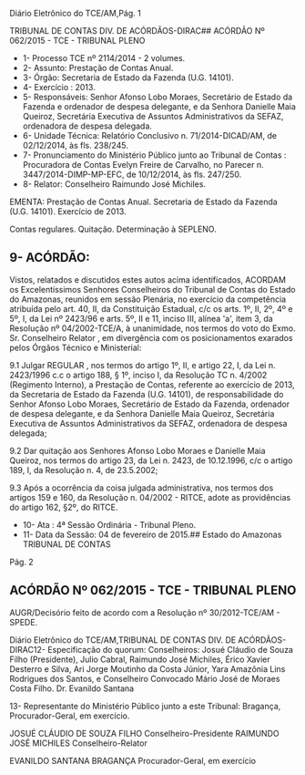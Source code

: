 Diário Eletrônico do TCE/AM,Pág. 1

TRIBUNAL DE CONTAS DIV. DE ACÓRDÃOS-DIRAC## ACÓRDÃO Nº 062/2015 - TCE - TRIBUNAL PLENO

- 1- Processo TCE nº 2114/2014 - 2 volumes.
- 2- Assunto: Prestação de Contas Anual.
- 3- Órgão: Secretaria de Estado da Fazenda (U.G. 14101).
- 4- Exercício : 2013.
- 5-  Responsáveis: Senhor  Afonso  Lobo  Moraes,  Secretário  de  Estado  da  Fazenda  e ordenador  de  despesa  delegante,  e  da  Senhora  Danielle Maia  Queiroz,  Secretária Executiva de Assuntos Administrativos da SEFAZ, ordenadora de despesa delegada.
- 6- Unidade Técnica: Relatório Conclusivo n. 71/2014-DICAD/AM,  de 02/12/2014,  às fls. 238/245.
- 7- Pronunciamento do Ministério Público junto ao Tribunal de Contas : Procuradora de Contas Evelyn Freire de Carvalho, no Parecer n. 3447/2014-DIMP-MP-EFC, de 10/12/2014, às fls. 247/250.
- 8- Relator: Conselheiro Raimundo José Michiles.

EMENTA: Prestação de Contas Anual. Secretaria de Estado da Fazenda (U.G. 14101). Exercício de 2013.

Contas  regulares. Quitação. Determinação  à SEPLENO.

## 9- ACÓRDÃO:

Vistos, relatados e discutidos estes autos acima identificados,  ACORDAM os Excelentíssimos  Senhores  Conselheiros do Tribunal de Contas do Estado do Amazonas, reunidos em sessão Plenária, no exercício da competência atribuída pelo  art. 40, II, da Constituição Estadual, c/c os arts. 1º, II, 2º, 4º e 5º, I, da Lei nº 2423/96 e arts. 5º, II e 11, inciso III, alínea 'a', item 3, da Resolução nº 04/2002-TCE/A, à unanimidade, nos termos do voto do Exmo. Sr. Conselheiro Relator , em divergência com os posicionamentos exarados pelos Órgãos Técnico e Ministerial:

9.1 Julgar REGULAR , nos termos do artigo 1º, II, e artigo 22, I, da Lei n. 2423/1996 c.c o artigo 188, § 1º, inciso I, da Resolução TC n. 4/2002 (Regimento Interno), a  Prestação  de  Contas,  referente  ao  exercício  de  2013,  da  Secretaria  de  Estado  da Fazenda (U.G. 14101), de responsabilidade do Senhor Afonso Lobo Moraes, Secretário de Estado  da  Fazenda,  ordenador  de  despesa  delegante,  e  da  Senhora  Danielle  Maia Queiroz,  Secretária  Executiva  de  Assuntos  Administrativos  da  SEFAZ,  ordenadora  de despesa delegada;

9.2  Dar  quitação  aos  Senhores  Afonso  Lobo  Moraes  e  Danielle  Maia Queiroz, nos termos do artigo 23, da Lei n. 2423, de 10.12.1996, c/c o artigo 189,  I,  da Resolução n. 4, de 23.5.2002;

9.3  Após  a  ocorrência  da  coisa  julgada  administrativa,  nos  termos  dos artigos 159 e 160, da Resolução n. 04/2002 - RITCE, adote as providências do artigo 162, §2º, do RITCE.

- 10- Ata : 4ª Sessão Ordinária - Tribunal Pleno.
- 11- Data da Sessão: 04 de fevereiro de 2015.## Estado do Amazonas TRIBUNAL DE CONTAS

Pág. 2

## ACÓRDÃO Nº 062/2015 - TCE - TRIBUNAL PLENO

AUGR/Decisório feito de acordo com a Resolução nº 30/2012-TCE/AM - SPEDE.

Diário Eletrônico do TCE/AM,TRIBUNAL DE CONTAS DIV. DE ACÓRDÃOS-DIRAC12- Especificação do quorum: Conselheiros: Josué Cláudio de Souza Filho (Presidente), Julio Cabral, Raimundo José Michiles, Érico Xavier Desterro e Silva, Ari Jorge Moutinho da Costa Júnior, Yara Amazônia Lins Rodrigues dos Santos, e Conselheiro Convocado Mário José de Moraes Costa Filho. Dr. Evanildo Santana

13- Representante do Ministério Público junto a este Tribunal: Bragança, Procurador-Geral, em exercício.

JOSUÉ CLÁUDIO DE SOUZA FILHO Conselheiro-Presidente RAIMUNDO JOSÉ MICHILES Conselheiro-Relator

EVANILDO SANTANA BRAGANÇA Procurador-Geral, em exercício